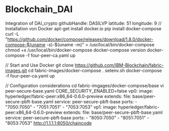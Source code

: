 # Blockchain_DAI
Integration of DAI_crypto
githubHandle: DASILVP
latitude: 51
longitude: 9
// Installation von Docker
  apt-get install docker.io
  pip install docker-compose
 curl -L "https://github.com/docker/compose/releases/download/1.8.0/docker-compose-$(uname -s)-$(uname -m)" > /usr/local/bin/docker-compose
chmod +x /usr/local/bin/docker-compose
docker-compose version
docker-compose -f four-peer-ca.yaml up

// Start and Use Docker
git clone https://github.com/IBM-Blockchain/fabric-images.git
cd fabric-images/docker-compose
. setenv.sh
docker-compose -f four-peer-ca.yaml up

// Configuration considerations
cd fabric-imgages/docker-compose/base
vi peer-secure-base.yaml
CORE_SECURITY_ENABLED=false
vp0:
  image: hyperledger/fabric-peer:x86_64-0.6.0-preview
  extends:
    file: base/peer-secure-pbft-base.yaml
    service: peer-secure-pbft-base
  ports:
    - "7050:7050"
    - "7051:7051"
    - "7053:7053"
vp1:
  image: hyperledger/fabric-peer:x86_64-0.6.0-preview
  extends:
    file: base/peer-secure-pbft-base.yaml
    service: peer-secure-pbft-base
  ports:
    - "8050:7050"
    - "8051:7051"
    - "8053:7053"
http://1.1.1.1:8050/chaincode  
 

